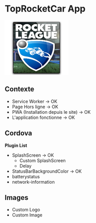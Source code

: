 # TopRocketCar App

![alt text](www/img/logo.png)

## Contexte 
- Service Worker -> OK
- Page Hors ligne -> OK
- PWA (Installation depuis le site) -> OK
- L'application fonctionne -> OK

## Cordova 

**Plugin List**

- SplashScreen -> OK
    - Custom SplashScreen
    - Delay
- StatusBarBackgroundColor -> OK
- batterystatus 
- network-information

## Images

- Custom Logo
- Custom Image
